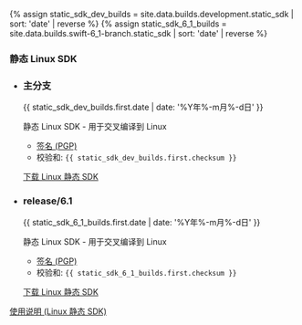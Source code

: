 {% assign static_sdk_dev_builds = site.data.builds.development.static_sdk | sort: 'date' | reverse %}
{% assign static_sdk_6_1_builds = site.data.builds.swift-6_1-branch.static_sdk | sort: 'date' | reverse %}
  <h3> 静态 Linux SDK </h3>
<ul class="grid-level-0 grid-layout-2-column">
    <li class="grid-level-1">
    <h3>主分支</h3>
    <p class="description" style="font-size: 14px;">
      <time datetime="{{ static_sdk_dev_builds.first.date | date_to_xmlschema }}" title="{{ static_sdk_dev_builds.first.date | date: '%Y年%-m月%-d日 %l:%M %p (%Z)' }}">{{ static_sdk_dev_builds.first.date | date: '%Y年%-m月%-d日' }}</time>
    </p>
    <p class="description">
      静态 Linux SDK - 用于交叉编译到 Linux
      <ul>
        <li><a href="https://download.swift.org/development/static-sdk/{{ static_sdk_dev_builds.first.dir }}/{{ static_sdk_dev_builds.first.download_signature }}">签名 (PGP)</a>
        </li>
        <li>
          校验和: <code>{{ static_sdk_dev_builds.first.checksum }}</code></li>
      </ul>
    </p>
    <a href="https://download.swift.org/development/static-sdk/{{ static_sdk_dev_builds.first.dir }}/{{ static_sdk_dev_builds.first.download }}" class="cta-secondary">下载 Linux 静态 SDK</a>
  </li>
  <li class="grid-level-1">
    <h3>release/6.1</h3>
    <p class="description" style="font-size: 14px;">
      <time datetime="{{ static_sdk_6_1_builds.first.date | date_to_xmlschema }}" title="{{ static_sdk_6_1_builds.first.date | date: '%Y年%-m月%-d日 %l:%M %p (%Z)' }}">{{ static_sdk_6_1_builds.first.date | date: '%Y年%-m月%-d日' }}</time>
    </p>
    <p class="description">
      静态 Linux SDK - 用于交叉编译到 Linux
      <ul>
        <li><a href="https://download.swift.org/swift-6.1-branch/static-sdk/{{ static_sdk_6_1_builds.first.dir }}/{{ static_sdk_6_1_builds.first.download_signature }}">签名 (PGP)</a></li>
        <li>校验和: <code>{{ static_sdk_6_1_builds.first.checksum }}</code></li>
      </ul>
    </p>
    <a href="https://download.swift.org/swift-6.1-branch/static-sdk/{{ static_sdk_6_1_builds.first.dir }}/{{ static_sdk_6_1_builds.first.download }}" class="cta-secondary">下载 Linux 静态 SDK</a>
  </li>
</ul>
<a href="/documentation/articles/static-linux-getting-started.html" class="cta-secondary">使用说明 (Linux 静态 SDK)</a>
